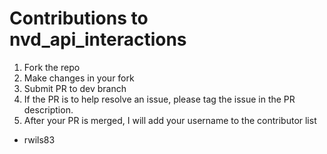 # Contributions to nvd_api_interactions
1. Fork the repo
2. Make changes in your fork
3. Submit PR to dev branch
4. If the PR is to help resolve an issue, please tag the issue in the PR description.
5. After your PR is merged, I will add your username to the contributor list
* rwils83

